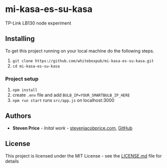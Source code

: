 # mi-kasa-es-su-kasa
TP-Link LB130 node experiment

## Installing

To get this project running on your local machine do the following steps.

1. ```git clone https://github.com/whiteboxpub/mi-kasa-es-su-kasa.git```
2. ```cd mi-kasa-es-su-kasa```

### Project setup
1. ```npm install```
2. create ```.env``` file and add ```BULB_IP=YOUR_SMARTBULB_IP_HERE```
3. ```npm run start``` runs ```src/app.js``` on localhost:3000

## Authors
+ **Steven Price** - *Inital work* - [stevenjacobprice.com](https://www.stevenjacobprice.com/), [GitHub](https://github.com/whiteboxpub)

## License

This project is licensed under the MIT License - see the [LICENSE.md](https://raw.githubusercontent.com/whiteboxpub/mi-kasa-es-su-kasa/master/LICENSE) file for details